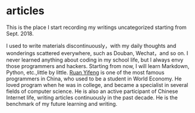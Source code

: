 # articles

This is the place I start recording my writings uncategorized starting from Sept. 2018.

I used to write materials discontinuously，with my daily thoughts and wonderings scattered everywhere, such as Douban, Wechat，and so on. I never learned anything about coding in my school life, but I always envy those programmers and hackers. Starting from now, I will learn Markdown, Python, etc.,little by little. [Ruan Yifeng](http://www.ruanyifeng.com/home.html) is one of the most famous programmers in China, who used to be a student in World Economy. He loved program when he was in college, and became a specialist in several fields of computer science. He is also an active participant of Chinese Internet life, writing articles continuously in the past decade. He is the benchmark of my future learning and writing.

<!--stackedit_data:
eyJoaXN0b3J5IjpbLTM4NDM5NDU4OSwxNTYzNDczNjU0XX0=
-->
